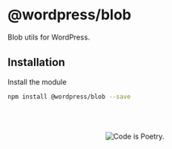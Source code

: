 # @wordpress/blob

Blob utils for WordPress.

## Installation

Install the module

```bash
npm install @wordpress/blob --save
```

<br/><br/><p align="center"><img src="https://s.w.org/style/images/codeispoetry.png?1" alt="Code is Poetry." /></p>
